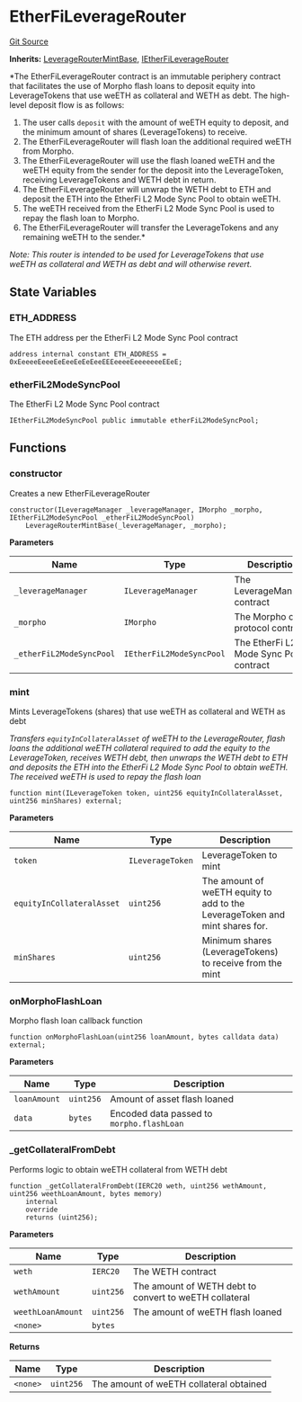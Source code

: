 # EtherFiLeverageRouter
[Git Source](https://github.com/seamless-protocol/ilm-v2/blob/ca7af3bd8afb6a515c334e2f448f621a379dc94e/src/periphery/EtherFiLeverageRouter.sol)

**Inherits:**
[LeverageRouterMintBase](/src/periphery/LeverageRouterMintBase.sol/abstract.LeverageRouterMintBase.md), [IEtherFiLeverageRouter](/src/interfaces/periphery/IEtherFiLeverageRouter.sol/interface.IEtherFiLeverageRouter.md)

*The EtherFiLeverageRouter contract is an immutable periphery contract that facilitates the use of Morpho flash loans
to deposit equity into LeverageTokens that use weETH as collateral and WETH as debt.
The high-level deposit flow is as follows:
1. The user calls `deposit` with the amount of weETH equity to deposit, and the minimum amount of shares (LeverageTokens)
to receive.
2. The EtherFiLeverageRouter will flash loan the additional required weETH from Morpho.
3. The EtherFiLeverageRouter will use the flash loaned weETH and the weETH equity from the sender for the deposit into
the LeverageToken, receiving LeverageTokens and WETH debt in return.
4. The EtherFiLeverageRouter will unwrap the WETH debt to ETH and deposit the ETH into the EtherFi L2 Mode Sync Pool
to obtain weETH.
5. The weETH received from the EtherFi L2 Mode Sync Pool is used to repay the flash loan to Morpho.
6. The EtherFiLeverageRouter will transfer the LeverageTokens and any remaining weETH to the sender.*

*Note: This router is intended to be used for LeverageTokens that use weETH as collateral and WETH as debt and will
otherwise revert.*


## State Variables
### ETH_ADDRESS
The ETH address per the EtherFi L2 Mode Sync Pool contract


```solidity
address internal constant ETH_ADDRESS = 0xEeeeeEeeeEeEeeEeEeEeeEEEeeeeEeeeeeeeEEeE;
```


### etherFiL2ModeSyncPool
The EtherFi L2 Mode Sync Pool contract


```solidity
IEtherFiL2ModeSyncPool public immutable etherFiL2ModeSyncPool;
```


## Functions
### constructor

Creates a new EtherFiLeverageRouter


```solidity
constructor(ILeverageManager _leverageManager, IMorpho _morpho, IEtherFiL2ModeSyncPool _etherFiL2ModeSyncPool)
    LeverageRouterMintBase(_leverageManager, _morpho);
```
**Parameters**

|Name|Type|Description|
|----|----|-----------|
|`_leverageManager`|`ILeverageManager`|The LeverageManager contract|
|`_morpho`|`IMorpho`|The Morpho core protocol contract|
|`_etherFiL2ModeSyncPool`|`IEtherFiL2ModeSyncPool`|The EtherFi L2 Mode Sync Pool contract|


### mint

Mints LeverageTokens (shares) that use weETH as collateral and WETH as debt

*Transfers `equityInCollateralAsset` of weETH to the LeverageRouter, flash loans the additional weETH collateral
required to add the equity to the LeverageToken, receives WETH debt, then unwraps the WETH debt to ETH and deposits
the ETH into the EtherFi L2 Mode Sync Pool to obtain weETH. The received weETH is used to repay the flash loan*


```solidity
function mint(ILeverageToken token, uint256 equityInCollateralAsset, uint256 minShares) external;
```
**Parameters**

|Name|Type|Description|
|----|----|-----------|
|`token`|`ILeverageToken`|LeverageToken to mint|
|`equityInCollateralAsset`|`uint256`|The amount of weETH equity to add to the LeverageToken and mint shares for.|
|`minShares`|`uint256`|Minimum shares (LeverageTokens) to receive from the mint|


### onMorphoFlashLoan

Morpho flash loan callback function


```solidity
function onMorphoFlashLoan(uint256 loanAmount, bytes calldata data) external;
```
**Parameters**

|Name|Type|Description|
|----|----|-----------|
|`loanAmount`|`uint256`|Amount of asset flash loaned|
|`data`|`bytes`|Encoded data passed to `morpho.flashLoan`|


### _getCollateralFromDebt

Performs logic to obtain weETH collateral from WETH debt


```solidity
function _getCollateralFromDebt(IERC20 weth, uint256 wethAmount, uint256 weethLoanAmount, bytes memory)
    internal
    override
    returns (uint256);
```
**Parameters**

|Name|Type|Description|
|----|----|-----------|
|`weth`|`IERC20`|The WETH contract|
|`wethAmount`|`uint256`|The amount of WETH debt to convert to weETH collateral|
|`weethLoanAmount`|`uint256`|The amount of weETH flash loaned|
|`<none>`|`bytes`||

**Returns**

|Name|Type|Description|
|----|----|-----------|
|`<none>`|`uint256`|The amount of weETH collateral obtained|


